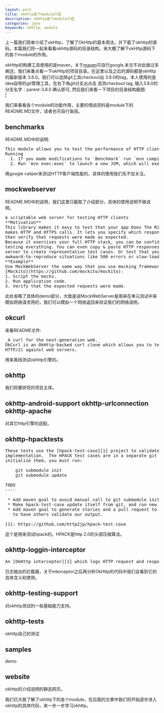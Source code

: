```yaml
---
layout: post
title: okHttp各个module介绍
description: okHttp各个module介绍 
categories: java
keywords: okhttp, module
---
```

上一篇我们简单介绍了okHttp，了解了OkHttp的基本用法，并下载了okhttp的源码。本篇我们将一起来看看okhttp源码的目录结构，来大概了解下okHttp源码下的各个module的作用。  

okHttp的构建工具使用的是maven，关于[maven](https://www.google.com.hk/#safe=strict&q=maven)可自行google,本文不对此做过多阐述。我们来重点看一下okHttp的项目目录。在这里以及之后的源码都是okHttp的最新版本 3.8.0。我们可以选择git工具checkout出 3.8.0的tag，本人使用的是idea自带的git管理工具，在右下角git分支出点击 选测checkout tag, 输入3.8.0的分支名字：parent-3.8.0 确认即可, 然后我们来看一下项目的目录结构截图:  
[!](/images/okhttp/okhttp-modules.png)  

我们来看看各个module的功能作用，主要的借阅资料是module下的README.MD文件，读者也可自行查阅。  

## benchmarks
README.MD中的说明:  
<pre>
This module allows you to test the performance of HTTP clients.
Running
  1. If you made modifications to `Benchmark` run `mvn compile`.
  2. Run `mvn exec:exec` to launch a new JVM, which will execute the benchmark.
</pre>

用google caliper来测试HTTP客户端性能的，具体的使用我们先不加关注。  

## mockwebserver
README.MD中的说明，我们这里只截取了介绍部分，具体的使用说明不做说明。  
<pre>
A scriptable web server for testing HTTP clients    
**Motivation**  
This library makes it easy to test that your app Does The Right Thing when it
makes HTTP and HTTPS calls. It lets you specify which responses to return and
then verify that requests were made as expected.  
Because it exercises your full HTTP stack, you can be confident that you're
testing everything. You can even copy & paste HTTP responses from your real web
server to create representative test cases. Or test that your code survives in
awkward-to-reproduce situations like 500 errors or slow-loading responses.  
**Example**   
Use MockWebServer the same way that you use mocking frameworks like
[Mockito](https://github.com/mockito/mockito):
1. Script the mocks.
2. Run application code.
3. Verify that the expected requests were made.
</pre>
此处省略了具体的demo部分，大致是说MockWebServer是用来在单元测试中来模拟网络请求用的，我们可以模拟一个网络返回来验证我们的网络调用。  

## okcurl
来看README文件:  
<pre>
_A curl for the next-generation web._  
OkCurl is an OkHttp-backed curl clone which allows you to test OkHttp's HTTP engine (including
HTTP/2) against web servers.
</pre>
用来离线测试okhttp引擎的。

## okhttp
我们将要研究的项目主体。 

## okhttp-android-support okhttp-urlconnection okhttp-apache
对其它http引擎的适配。 

## okhttp-hpacktests
<pre>
These tests use the [hpack-test-case][1] project to validate OkHttp's HPACK
implementation.  The HPACK test cases are in a separate git submodule, so to
initialize them, you must run:

    git submodule init
    git submodule update

TODO
----

 * Add maven goal to avoid manual call to git submodule init.
 * Make hpack-test-case update itself from git, and run new tests.
 * Add maven goal to generate stories and a pull request to hpack-test-case
   to have others validate our output.

[1]: https://github.com/http2jp/hpack-test-case 
</pre>
这个是用来测试hpack的。HPACK是http 2.0的头部压缩算法。

## okhttp-loggin-interceptor
<pre>
An [OkHttp interceptor][1] which logs HTTP request and response data.
</pre>
日志输出的拦截器，关于interceptor之后再分析OkHttp的代码中我们会看到它的具体含义和使用。  

## okhttp-testing-support
对okhttp测试的一些基础能力支持。

## okhttp-tests
okhttp自己的测试 

## samples
demo

## website 
okhttp的介绍说明的静态网页。  

我们已大致了解了okhttp下的各个module，在后面的文章中我们将开始逐步进入okhttp的具体代码，来一步一步学习okhttp。  
